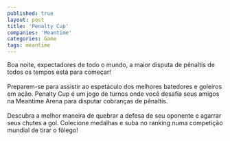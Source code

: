 ```yaml
---
published: true
layout: post
title: 'Penalty Cup'
companies: 'Meantime'
categories: Game
tags: meantime
---
```

Boa noite, expectadores de todo o mundo, a maior disputa de p&ecirc;naltis de todos os tempos est&aacute; para come&ccedil;ar! <br /><br />Preparem-se para assistir ao espet&aacute;culo dos melhores batedores e goleiros em a&ccedil;&atilde;o.                    Penalty Cup &eacute; um jogo de turnos onde voc&ecirc; desafia seus amigos na Meantime Arena para disputar cobran&ccedil;as de p&ecirc;naltis. <br /><br />Descubra a melhor maneira de quebrar a defesa de seu oponente e agarrar seus chutes a gol. Colecione medalhas e suba no ranking numa competi&ccedil;&atilde;o mundial de tirar o f&ocirc;lego!